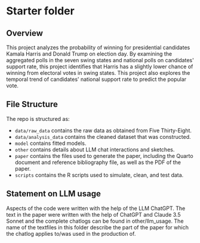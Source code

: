 # Starter folder

## Overview

This project analyzes the probability of winning for presidential candidates Kamala Harris and Donald Trump on election day. By examining the aggregated polls in the seven swing states and national polls on candidates' support rate, this project identifies that Harris has a slightly lower chance of winning from electoral votes in swing states. This project also explores the temporal trend of candidates' national support rate to predict the popular vote.


## File Structure

The repo is structured as:

-   `data/raw_data` contains the raw data as obtained from Five Thirty-Eight.
-   `data/analysis_data` contains the cleaned dataset that was constructed.
-   `model` contains fitted models. 
-   `other` contains details about LLM chat interactions and sketches.
-   `paper` contains the files used to generate the paper, including the Quarto document and reference bibliography file, as well as the PDF of the paper. 
-   `scripts` contains the R scripts used to simulate, clean, and test data.


## Statement on LLM usage

Aspects of the code were written with the help of the LLM ChatGPT. The text in the paper were written with the help of ChatGPT and Claude 3.5 Sonnet and the complete chatlogs can be found in other/llm_usage. The name of the textfiles in this folder describe the part of the paper for which the chatlog applies to/was used in the production of.
